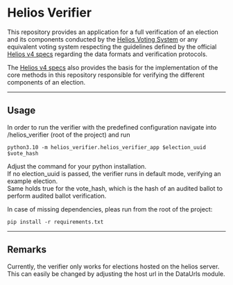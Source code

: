 # Helios Verifier

This repository provides an application for a full verification of an election and its components conducted by the 
[Helios Voting System](https://vote.heliosvoting.org/)
or any equivalent voting system respecting the guidelines defined by the official 
[Helios v4 specs](https://documentation.heliosvoting.org/verification-specs/helios-v4) regarding the data formats 
and verification protocols. <br>

The [Helios v4 specs](https://documentation.heliosvoting.org/verification-specs/helios-v4) also provides the basis for 
the implementation of the core methods in this repository responsible for verifying 
the different components of an election.

***

## Usage
In order to run the verifier with the predefined configuration navigate into /helios_verifier (root of the project) and run
```
python3.10 -m helios_verifier.helios_verifier_app $election_uuid $vote_hash
```
Adjust the command for your python installation. <br>
If no election_uuid is passed, the verifier runs in default mode, verifying an example election. <br>
Same holds true for the vote_hash, which is the hash of an audited ballot to perform audited ballot verification.

In case of missing dependencies, pleas run from the root of the project:
```
pip install -r requirements.txt
```
***

## Remarks 

Currently, the verifier only works for elections hosted on the helios server. This can easily be changed by adjusting the host url in the DataUrls module.
